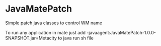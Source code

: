 JavaMatePatch
=============

Simple patch java classes to control WM name

To run any application in mate just add
-javaagent:JavaMatePatch-1.0.0-SNAPSHOT.jar=Metacity
to java run sh file
